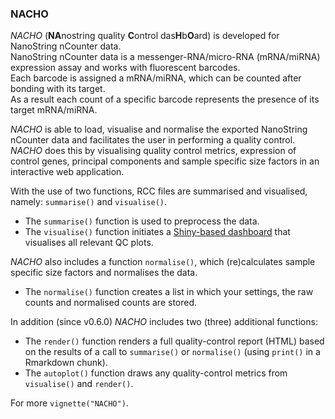 ### NACHO

*NACHO* (**NA**nostring quality **C**ontrol das**H**b**O**ard) is developed for NanoString nCounter data.  
NanoString nCounter data is a messenger-RNA/micro-RNA (mRNA/miRNA) expression assay and works with fluorescent barcodes.  
Each barcode is assigned a mRNA/miRNA, which can be counted after bonding with its target.  
As a result each count of a specific barcode represents the presence of its target mRNA/miRNA.

*NACHO* is able to load, visualise and normalise the exported NanoString nCounter data and facilitates the user in performing a quality control.  
*NACHO* does this by visualising quality control metrics, expression of control genes, principal components and sample specific size factors in an interactive web application.

With the use of two functions, RCC files are summarised and visualised, namely: `summarise()` and `visualise()`.

* The `summarise()` function is used to preprocess the data.
* The `visualise()` function initiates a [Shiny-based dashboard](https://shiny.rstudio.com/) that visualises all relevant QC plots.


*NACHO* also includes a function `normalise()`, which (re)calculates sample specific size factors and normalises the data.

* The `normalise()` function creates a list in which your settings, the raw counts and normalised counts are stored.

In addition (since v0.6.0) *NACHO* includes two (three) additional functions:

* The `render()` function renders a full quality-control report (HTML) based on the results of a call to `summarise()` or `normalise()` (using `print()` in a Rmarkdown chunk).
* The `autoplot()` function draws any quality-control metrics from `visualise()` and `render()`.

For more `vignette("NACHO")`.

